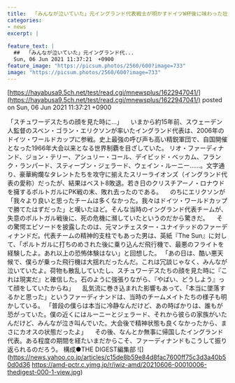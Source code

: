 ```yaml
---
title:  「みんなが泣いていた」元イングランド代表戦士が明かすドイツW杯後に味わった壮絶体験！「本当に墜落するかと…」  
categories:
- news
excerpt: |
  
feature_text: |
  ##  「みんなが泣いていた」元イングランド代...
  Sun, 06 Jun 2021 11:37:21  +0900
feature_image: "https://picsum.photos/2560/600?image=733"
image: "https://picsum.photos/2560/600?image=733"
---
```


[https://hayabusa9.5ch.net/test/read.cgi/mnewsplus/1622947041/](https://hayabusa9.5ch.net/test/read.cgi/mnewsplus/1622947041/)
posted on Sun, 06 Jun 2021 11:37:21  +0900

<!--more-->

「スチュワーデスたちの顔を見た時に…」 　いまから約15年前、スウェーデン人監督のスベン・ゴラン・エリクソンが率いたイングランド代表は、2006年のドイツ・ワールドカップに参戦。史上最強の呼び声も高い精鋭軍団で、自国開催となった1966年大会以来となる世界制覇を目ざしていた。 リオ・ファーディナンド、ジョン・テリー、アシュリー・コール、デイビッド・ベッカム、フランク・ランパード、スティーブン・ジェラード、ウェイン・ルーニー……。文字通り、豪華絢爛なタレントたちを攻守に揃えたスリーライオンズ（イングランド代表の愛称）だったが、結果はベスト8敗退。若き日のクリスチアーノ・ロナウドを擁するポルトガルにPK戦の末、敗れ去ったのである。 　のちにエリクソンが「我々より良いと思ったチームは多くなかった。我々はドイツ・ワールドカップで勝てたはずだった」と嘆いたほど。そんな当時のイングランド代表チームが、失意のポルトガル戦後に、死の危機に瀕していたというのだから驚きだ。 　その驚愕エピソードを披露したのは、元マンチェスター・ユナイテッドのファーディナンドだ。代表チームの精神的支柱でもあった男は、英紙『The Sun』に対して、「ポルトガルに打ちのめされた後に乗り込んだ飛行機で、最悪のフライトを経験したよ。あれ以上の恐怖体験はない」と回想した。 「あの日は、酷い悪天候で、僕らが乗った飛行機は大揺れだったんだ。これは冗談じゃなく、みんなが泣いていたよ。荷物も散乱していたし、スチュワーデスたちの顔を見た時に『これは現実だ』と確信した。石のように強張りながら、『やばい、どうしよう』って顔をしていたからね」 　乱気流に巻き込まれた影響もあって、「本当に墜落するかと思った」というファーディナンドは、当時のチームメイトたちの様子も明かしている。 「普段の僕らは本当に冷静なんだけど、あの時ばかりは、誰もが恐がっていた。僕の近くにはルーニーとジェラード、それから彼らの家族がいたんだけど、みんなが泣き叫んでいた。大会後で精神状態も良くなかったから、まさにカオスの状態だったよ」 　その後、なんとか無事に帰国したイングランド代表。ある程度の期間を経たいまだからこそ、ファーディナンドもこうして振り返られるのだろう。 構成●THE DIGEST編集部 ![](https://news.yahoo.co.jp/articles/c15de8b59e84d8fac7600ff75c3d3a40b50d0d36 https://amd-pctr.c.yimg.jp/r/iwiz-amd/20210606-00010006-thedigest-000-1-view.jpg)
